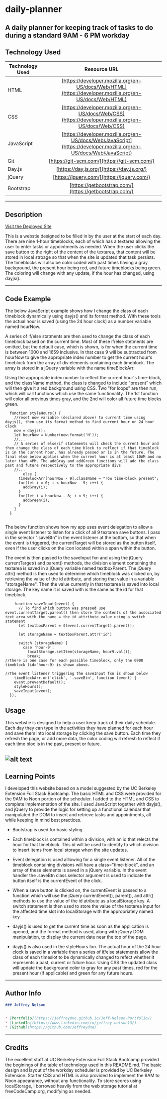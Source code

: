 # daily-planner
A daily planner for keeping track of tasks to do during a standard 9AM - 6 PM workday
---

## Technology Used 

| Technology Used         | Resource URL           | 
| ------------- |:-------------:| 
| HTML    | [https://developer.mozilla.org/en-US/docs/Web/HTML](https://developer.mozilla.org/en-US/docs/Web/HTML) | 
| CSS     | [https://developer.mozilla.org/en-US/docs/Web/CSS](https://developer.mozilla.org/en-US/docs/Web/CSS)      |
| JavaScript     | [https://developer.mozilla.org/en-US/docs/Web/JavaScript](https://developer.mozilla.org/en-US/docs/Web/JavaScript)      |   
| Git | [https://git-scm.com/](https://git-scm.com/)     |    
| Day.js | [https://day.js.org/](https://day.js.org/)     |
| jQuery | [https://jquery.com/](https://jquery.com/)     | 
| Bootstrap | [https://getbootstrap.com/](https://getbootstrap.com/)     |  
---

## Description

[Visit the Deployed Site](https://jeffreydne.github.io/daily-planner)

This is a webstie designed to be filled in by the user at the start of each day. There are nine 1-hour timeblocks, each of which has a textarea allowing the user to enter tasks or appointments as needed. When the user clicks the save button to the right of the content of the textarea, that content will be stored in local stroage so that when the site is updated that task persists. The timeblocks will also be color coded with past times having a gray background, the present hour being red, and future timeblocks being green. The coloring will change with any update, if the hour has changed, using dayjs().


---

## Code Example

The below JavaScript example shows how I change the class of each timeblock dynamically using dayjs() and its format method. With these tools the actual hour is saved (using the 24 hour clock) as a number variable named hourNow. 

A series of if/else statments are then used to change the class of each timeblock based on the current time. Most of these if/else stetments are omitted, but the default case, which is shown, is for when the current time is between 1000 and 1659 inclusive. In that case 9 will be subtracted from hourNow to give the appropriate index number to get the current hour's timeblock from the array of div elements containing each timeblock. The array is stored in a jQuery variable with the name timeBlockArr.  

Using the appropriate index number to reflect the current hour's time-block, and the className method, the class is changed to include "present" which will then give it a red background using CSS. Two "for loops" are then run, which will call functions which use the same functionality. The 1st function will color all previous times gray, and the 2nd will color all future time blocks green.

```JS
  function styleHours() {
    //reset now variable (declared above) to current time using dayjs(), then use its format method to find current hour on 24 hour clock
    now = dayjs();
    let hourNow = Number(now.format('H'));
    //...
    // A series of else/if statements will check the current hour and then change the class of each time block to reflect if that timeblock is in the current hour, has already passed or is in the future. The final else below applies when the current hour is at least 10AM and no later than 4PM. The addGray and addGreen functions will add the class past and future respectively to the appropriate divs
    //...
        else {
      timeBlockArr[hourNow - 9].className = "row time-block present";
      for(let i = 0; i < hourNow - 9; i++) {
        addGray(i);
      }
      for(let i = hourNow - 8; i < 9; i++) {
        addGreen(i);
      }
    } 
  }
 
```
The below function shows how my app uses event delegation to allow a single event listener to listen for a click of all 9 textarea save buttons. I pass in the selector ".saveBtn" in the event listener at the bottom, so that when the event is triggered, the currentTarget will be stored as the button itself, even if the user clicks on the icon located within a span within the button. 

The event is then passed to the saveInput fxn and using the jQuery currentTarget() and parent() methods, the division element containing the textarea is saved in a jQuery variable named textboxParent. The jQuery attr() method is then used to determine which timeblock was clicked on, by retrieving the value of the id attribute, and storing that value in a variable "storageName". Then the value currently in that textarea is saved into local storage. The key name it is saved with is the same as the id for that timeblock.

```JS
    function saveInput(event) {
      // To find which button was pressed use event.currentTarget.parent() then store the contents of the associated text area with the name = the id attribute value using a switch statement
      let textboxParent = $(event.currentTarget).parent();

      let storageName = textboxParent.attr('id')
      
      switch (storageName) {
        case 'hour-9':
          localStorage.setItem(storageName, hour9.val());
          break;
//there is one case for each possible timeblock, only the 0900 timeblock (id="hour-9) is shown above. 

//The event listener triggering the saveInput fxn is shown below
    timeBlockArr.on('click', '.saveBtn', function (event) {
    event.preventDefault();
    styleHours();
    saveInput(event);
  });
```
## Usage

This webstie is designed to help a user keep track of their daily schedule. Each day they can type in the activities they have planned for each hour and save them into local storage by clicking the save button. Each time they refresh the page, or add more data, the color coding will refresh to reflect if each time bloc is in the past, present or future.  


![ alt text](./assets/images/daily-planner-screenshot.png)
---

## Learning Points

I developed this website based on a model suggested by the UC Berkeley Extension Full Stack Bootcamp. The basic HTML and CSS were provided for the 9AM to Noon portion of the scheduler. I added to the HTML and CSS to complete implementation of the site. I used JavaScript together with dayjs(), and jQuery to provide the logic for setting up a functional calendar that manipulated the DOM to insert and retrieve tasks and appointments, all while keeping in mind best practices. 

* Bootstrap is used for basic styling. 

* Each timeblock is contained within a division, with an id that relects the hour for that timeblock. This id will be used to identify to which division to insert items from local storage when the site updates. 

* Event delegation is used alllowing for a single event listener. All of the timeblock containing divisions will have a class="time-block", and an array of these elements is saved in a jQuery variable. In the event handler the .saveBtn class selector argument is used to indicate the button itself is the currentEvent of the click. 

*  When a save button is clicked on, the currentEvent is passed to a function which will use the jQuery currentEvent(), parent(),  and attr() methods to use the value of the id atribute as a localStorage key. A switch statement is then used to store the value of the textarea input for the affected time slot into localStorage with the appropriately named key.

* dayjs() is used to get the current time as soon as the application is opened, and the format method is used, along with jQuery DOM manipulation, to display the current date near the top of the page.

* dayjs() is also used in the styleHours fxn. The actual hour of the 24 hour clock is saved in a variable then a series of if/else statements allow the class of each timeslot to be dynamically changed to refect whether it represents a past, current or future hour. Using CSS the updated class will update the background color to gray for any past times, red for the present hour (if applicable) and green for any future hours.

---

## Author Info

```md
### Jeffrey Nelson


* [Portfolio](https://jeffreydne.github.io/Jeff-Nelson-Portfolio/)
* [LinkedIn](https://www.linkedin.com/in/jeffrey-nelson13/)
* [Github](https://github.com/Jeffreydne)
```

---
## Credits
 The excellent staff at UC Berkeley Extension Full Stack Bootcamp provided the beginings of the table of technology used in this README.md. The basic design and layout of the workday scheduler is provided by UC Berkeley Extension. Starter CSS and HTML is also provided to implement the 9AM to Noon appearance, without any functionality.
 To store scores using localStorage, I borrowed heavily from the web storage tutorial at freeCodeCamp.org, modifying as needed.
